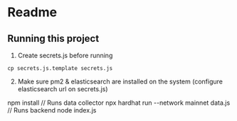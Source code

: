 # Readme

## Running this project

1. Create secrets.js before running

`cp secrets.js.template secrets.js`


2.  Make sure pm2 & elasticsearch are installed on the system (configure elasticsearch url on secrets.js) 

npm install
// Runs data collector
npx hardhat run --network mainnet data.js
// Runs backend
node index.js

